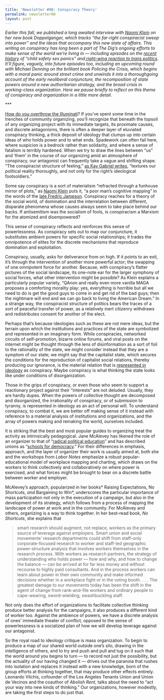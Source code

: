 ```yaml
---
title: 'Newsletter #98: Conspiracy Theory'
permalink: newsletter98
layout: post
---
```


*Earlier this fall, we published a long awaited interview with [Naomi Klein](https://thedigradio.com/podcast/down-the-rabbit-hole-w-naomi-klein/) on her new book *Doppelganger,* which tracks “the far-right conspiracist sweep into power” and the ideas that accompany this new state of affairs. This writing on conspiracy has long been a part of *The Dig*’s ongoing efforts to make sense of the world we’re living in — including episodes on the [recent history](https://thedigradio.com/podcast/child-safety-sex-panics-with-paul-renfro/?query=panic) of “child safety sex panics” and[ right-wing reaction to trans politics](https://thedigradio.com/podcast/trans-children-w-jules-gill-peterson/?query=child). It’ll figure, vaguely, into future episodes too, including an upcoming round with Michael Denning on the brilliant book *Policing the Crisis*, which begins with a moral panic around street crime and unwinds it into a thoroughgoing account of the early neoliberal conjuncture, the recomposition of state powers around a new authoritarian strategy, and the broad crisis in working-class organization. Here we pause briefly to reflect on this theme of conspiracy and organization in a little more detail.*

\*\*\* 

[How do you overthrow the Illuminati](https://libcom.org/article/how-overthrow-illuminati)? If you’ve spent some time in the trenches of community organizing, you’ll recognize that beneath the topsoil of any organizing project with its immediate targets, its proximate causes, and discrete antagonisms, there is often a deeper layer of eluviated conspiracy thinking, a thick deposit of ideology that clumps up into certain ideas of who holds power and to what ends. Spadework can often fail here, where suspicion is a bedrock rather than solidarity, and where a sense of fatalism is terribly hardened. When we try to draw the lines between “us” and ‘them’ in the course of our organizing amid an atmosphere of conspiracy, our antagonist can frequently take a vague and shifting shape. “The conspiracist structure of feeling,” [as Kay Gabriel writes](https://www.nplusonemag.com/issue-47/politics/inventing-the-crisis/), “textures our political reality thoroughly, and not only for the right’s ideological footsoldiers.”

Some say conspiracy is a sort of materialism “refracted through a funhouse mirror of plots,” as [Naomi Klein](https://thedigradio.com/podcast/down-the-rabbit-hole-w-naomi-klein/) puts it, “a poor man’s cognitive mapping” in the words of the [late Fredric Jameson](https://www.rainer-rilling.de/gs-villa07-Dateien/JamesonF86a_CognitiveMapping.pdf). Conspiracy reaches for a theory of the social world, of domination and the interrelation between different, disparate phenomena whose causes always seem to take place behind our backs. If antisemitism was the socialism of fools, is conspiracism a Marxism for the atomized and disempowered?

This sense of conspiracy reflects and reinforces this sense of powerlessness. As conspiracy sets out to map our conjuncture, it substitutes ambient powers for specific social relationships; it trades the omnipotence of elites for the discrete mechanisms that reproduce domination and exploitation. 

Conspiracy, usually, asks for deliverance from on high. If it points to an exit, it’s through the intervention of another more powerful actor; the swapping of one omnipotent force for another. Because, with conspiracy’s flatter pictures of the social landscape, its one-note ear for the larger symphony of social forces, what other intervention might be possible? As Klein explains a particularly popular variety, “QAnon and really even more vanilla MAGA proposes a comforting morality play: yes, everything is horrible but all we need to do is get the good guys to come in and get rid of the bad guys; then the nightmare will end and we can go back to living the American Dream.” In a strange way, the conspiracist structure of politics bears the traces of a sort of peaceful transfer of power, as a relatively inert citizenry withdraws and redistributes consent for another of the elect. 

Perhaps that’s because ideologies such as these are not mere ideas, but the terrain upon which the institutions and practices of the state are symbolized and represented in an imaginary form. While conspiracies, networked circuits of self-promotion, bizarre online forums, and viral posts on the internet might be thought through the lens of disinformation as a sort of foil to the rationality of the state, we might consider instead that they are a symptom of our state; we might say that the capitalist state, which secures the conditions for the reproduction of capitalist social relations, thereby producing our ignorance, is the material relation that is [represented in ideology](https://www.marxists.org/reference/archive/althusser/1970/ideology.htm) as conspiracy. Maybe conspiracy is what thinking the state looks like under conditions of disorganization.

Those in the grips of conspiracy, or even those who seem to support a reactionary project against their “interests” are not deluded. Usually, they are hardly dupes. When the powers of collective thought are decomposed and disorganized, the irrationality of conspiracy, or of submission to tyranny, is represented in ideology as an act of personal will. To understand conspiracy, to combat it, we are better off making sense of it instead with reference to a material analysis of institutions and organizations, and the array of powers making and remaking the world, ourselves included. 

It is striking that the best and most popular guides to organizing treat the activity as intrinsically pedagogical. Jane McAlevey has likened the role of an organizer to that of “[radical political education](https://labornotes.org/blogs/2024/07/organize-teach-fight-jane-mcalevey-1964-2024)” and has described unions as “[schools for democracy](https://janemcalevey.com/book/rules-to-win-by-power-and-participation-in-union-negotiations/).” For their differences in emphasis, approach, and the layer of organizer their work is usually aimed at, both she and the workshops from *Labor Notes* emphasize a robust popular-educational model of workplace mapping and charting, which draws on the workers to think collectively and collaboratively on where power is exercised, and what forces might be brought to bear on a discrete battle between worker and employer. 

McAlevey’s approach, popularized in her books* Raising Expectations, No Shortcuts, *and* Bargaining to Win*, underscores the particular importance of mass participation not only in the execution of a campaign, but also in the development of its strategy, which follows from a process of mapping the landscape of power at work and in the community. For McAlevey and others, organizing is a way to think together. In her best-read book, *No Shortcuts*, she explains that

> smart research should augment, not replace, workers as the primary source of leverage against employers. Smart union and social movements’ research departments could shift from staff-only corporate-focused research to worker and staff-led geographic power-structure analysis that involves workers themselves in the research process. With workers as research partners, the strategy of understanding who holds power — how and why, and how to change the balance — can be arrived at for far less money and without recourse to highly paid consultants. And in the process workers can learn about power in their own community and make informed decisions whether in a workplace fight or in the voting booth. . . . The greatest damage to our movements today has been the shift in the agent of change from rank-and-file workers and ordinary people to cape-wearing, sword-wielding, swashbuckling staff.

Not only does the effort of organizations to facilitate collective thinking produce better analysis for the campaigns, it also produces a different kind of worker too. Against the ambience of powers, we have a discrete analysis of ones’ immediate theater of conflict; opposed to the sense of powerlessness is a socialized plan of how we will develop leverage against our antagonist. 

So the royal road to ideology critique is mass organization. To begin to produce a map of our shared world outside one’s silo, drawing in the intelligence of others, and to try and push and pull and tug on it such that the world around you begins to turn — to record not just the possibility, but the actuality of our having changed it — drives out the paranoia that rushes into isolation and replaces it instead with a new knowledge, born of the group efforts at thinking together, that may produce other effects entirely. Leonardo Vilchis, cofounder of the Los Angeles Tenants Union and Union de Vecinos and the coauthor of *Abolish Rent*, talks about the need to “act your way into new kinds of thinking.” Our organizations, however modestly, are taking the first steps to do just that. 
